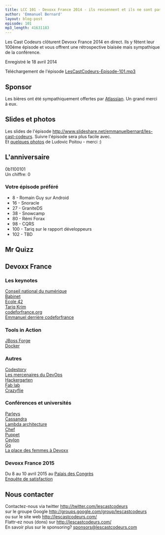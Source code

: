 ```yaml
---
title: LCC 101 - Devoxx France 2014 - ils reviennent et ils ne sont pas contents !
author: 'Emmanuel Bernard'
layout: blog-post
episode: 101
mp3_length: 41631183
---
```

Les Cast Codeurs clôturent Devoxx France 2014 en direct.
Ils y fêtent leur 100éme épisode et vous offrent une rétrospective
biaisée mais sympathique de la conférence.

Enregistré le 18 avril 2014

Téléchargement de l'épisode [LesCastCodeurs-Episode-101.mp3](http://traffic.libsyn.com/lescastcodeurs/LesCastCodeurs-Episode-101.mp3)  

## Sponsor

Les bières ont été sympathiquement offertes par [Atlassian](http://atlassian.fr).
Un grand merci à eux.

## Slides et photos

Les slides de l'épisode <http://www.slideshare.net/emmanuelbernard/les-cast-codeurs>. Suivre l'épisode sera plus facile avec.  
Et [quelques photos](https://plus.google.com/u/0/photos/+LudovicPoitou/albums/6004849482391177409) de Ludovic Poitou - merci :)

## L'anniversaire

0b1100101  
Un chiffre: 0  

### Votre épisode préféré

* 8 - Romain Guy sur Android
* 16 - Snoracle
* 27 - GraniteDS
* 38 - Snowcamp
* 80 - Rémi Forax
* 98 - CQRS
* 100 - Tariq sur le rapport développeurs
* 102 - TBD

## Mr Quizz

## Devoxx France

### Les keynotes

[Conseil national du numérique](http://www.cnnumerique.fr/)  
[Babinet](http://www.gillesbabinet.com)  
[Ecole 42](http://www.42.fr)  
[Tariq Krim](https://twitter.com/tariqkrim)  
[codeforfrance.org](http://codeforfrance.org)  
[Emmanuel derrière codeforfrance](http://emmanuelbernard.com/blog/2014/04/17/codeforfrance-chiche/)  
### Tools in Action

[JBoss Forge](http://forge.jboss.org)  
[Docker](http://docker.io)  

### Autres

[Codestory](http://www.code-story.net/)  
[Les mercenaires du DevOps](http://www.devopsmercenaries.org)  
[Hackergarten](http://hackergarten.net)  
[Fab lab](https://en.wikipedia.org/wiki/Fab_lab)  
[Crazyflie](http://www.bitcraze.se/2014/04/bitcraze-at-devoxx-france/)  

### Conférences et universités

[Parleys](http://parleys.com/)  
[Cassandra](https://cassandra.apache.org)  
[Lambda architecture](http://lambda-architecture.net)  
[Chef](http://www.getchef.com/chef/)  
[Puppet](http://puppetlabs.com)  
[Ceylon](http://ceylon-lang.org)  
[Go](http://golang.org)  
[La place des femmes à Devoxx](http://www.devoxx.fr/2014/04/la-place-des-femmes-a-devoxx-france/)  

### Devoxx France 2015

Du 8 au 10 avril 2015 au [Palais des Congrès](http://www.devoxx.fr/2014/04/devoxx-france-2015-sera-au-palais-des-congres/)  
[Enquête de satisfaction](http://www.devoxx.fr/2014/04/enquete-de-satisfaction-2014/)  

## Nous contacter

Contactez-nous via twitter <http://twitter.com/lescastcodeurs>  
sur le groupe Google <http://groups.google.com/group/lescastcodeurs>  
ou sur le site web <http://lescastcodeurs.com/>  
Flattr-ez nous (dons) sur <http://lescastcodeurs.com/>  
En savoir plus sur le sponsoring? sponsors@lescastcodeurs.com
